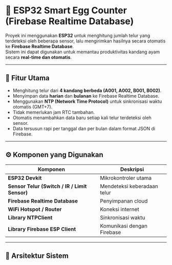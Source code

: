 # 🥚 ESP32 Smart Egg Counter (Firebase Realtime Database)

Proyek ini menggunakan **ESP32** untuk menghitung jumlah telur yang terdeteksi oleh beberapa sensor, lalu mengirimkan hasilnya secara otomatis ke **Firebase Realtime Database**.  
Sistem ini dapat digunakan untuk memantau produktivitas kandang ayam secara **real-time dan otomatis**.

---

## 🧠 Fitur Utama

- Menghitung telur dari **4 kandang berbeda (A001, A002, B001, B002)**.
- Menyimpan data **harian** dan **bulanan** ke Firebase Realtime Database.
- Menggunakan **NTP (Network Time Protocol)** untuk sinkronisasi waktu otomatis (GMT+7).
- Tidak memerlukan jam RTC tambahan.
- Otomatis menambahkan data baru setiap kali telur terdeteksi oleh sensor.
- Data tersusun rapi per tanggal dan per bulan dalam format JSON di Firebase.

---

## ⚙️ Komponen yang Digunakan

| Komponen | Deskripsi |
|-----------|-----------|
| **ESP32 Devkit** | Mikrokontroler utama |
| **Sensor Telur (Switch / IR / Limit Sensor)** | Mendeteksi keberadaan telur |
| **Firebase Realtime Database** | Penyimpanan cloud |
| **WiFi Hotspot / Router** | Koneksi internet |
| **Library NTPClient** | Sinkronisasi waktu |
| **Library Firebase ESP Client** | Komunikasi dengan Firebase |

---

## 📡 Arsitektur Sistem

